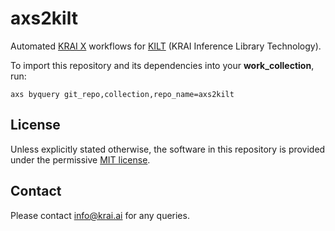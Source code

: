 # axs2kilt

Automated [KRAI X](http://github.com/krai/axs) workflows for
[KILT](http://github.com/krai/kilt-mlperf) (KRAI Inference Library Technology).

To import this repository and its dependencies into your **work_collection**, run:
```
axs byquery git_repo,collection,repo_name=axs2kilt
```

## License

Unless explicitly stated otherwise, the software in this repository is provided
under the permissive [MIT license](LICENSE.txt).

## Contact

Please contact info@krai.ai for any queries.
